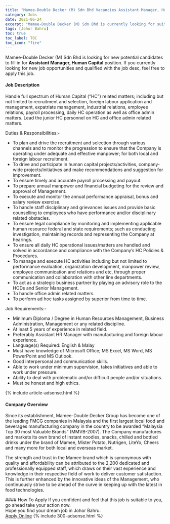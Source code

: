 ```yaml
---
title: "Mamee-Double Decker (M) Sdn Bhd Vacancies Assistant Manager, Human Capital" 
category: Jobs 
date: 2021-06-24 
excerpt: "Mamee-Double Decker (M) Sdn Bhd is currently looking for suitable person to fill in the Assistant Manager, Human Capital which based in Johor Bahru" 
tags: [Johor Bahru] 
toc: true 
toc_label: TOC 
toc_icon: "fire" 
--- 
```


<p>Mamee-Double Decker (M) Sdn Bhd is looking for new potential candidates to fill in for <b>Assistant Manager, Human Capital</b> position. If you currently looking for new job opportunities and qualified with the job desc, feel free to apply this job.
</p><div><div><h4>Job Description</h4></div><div><div><span><div><p>Handle full spectrum of Human Capital (&#8220;HC&#8221;) related matters; including but not limited to recruitment and selection, foreign labour application and management, expatriate management, industrial relations, employee relations, payroll processing, daily HC operation as well as office admin matters. Lead the junior HC personnel on HC and office admin related matters.</p><p>Duties &amp; Responsibilities:-</p><ul><li>To plan and drive the recruitment and selection through various channels and to monitor the progression to ensure that the Company is operating under adequate and effective manpower; for both local and foreign labour recruitment.</li><li>To drive and participate in human capital projects/activities, company-wide projects/initiatives and make recommendations and suggestion for improvement.</li><li>To ensure timely and accurate payroll processing and payout.</li><li>To prepare annual manpower and financial budgeting for the review and approval of Management.</li><li>To execute and monitor the annual performance appraisal, bonus and salary review exercise.</li><li>To handle staff disciplinary and grievances issues and provide basic counselling to employees who have performance and/or disciplinary related obstacles.</li><li>To ensure legal compliance by monitoring and implementing applicable human resource federal and state requirements; such as conducting investigation, maintaining records and representing the Company at hearings.</li><li>To ensure all daily HC operational issues/matters are handled and solved in accordance and compliance with the Company&#8217;s HC Policies &amp; Procedures.</li><li>To manage and execute HC activities including but not limited to performance evaluation, organization development, manpower review, employee communication and relations and etc, through proper communication and collaboration with other line departments.</li><li>To act as a strategic business partner by playing an advisory role to the HODs and Senior Management.</li><li>To handle office admin related matters.</li><li>To perform ad hoc tasks assigned by superior from time to time.</li></ul><p>Job Requirements:-</p><ul><li>Minimum Diploma / Degree in Human Resources Management, Business Administration, Management or any related discipline.</li><li>At least 5 years of experience in related field.</li><li>Preferably Assistant HR Manager with manufacturing and foreign labour experience.</li><li>Language(s) Required: English &amp; Malay</li><li><span>Must have knowledge of Microsoft Office; MS Excel, MS Word, MS PowerPoint and MS Outlook.</span></li><li>Good interpersonal and communication skills.</li><li>Able to work under minimum supervision, takes initiatives and able to work under pressure.</li><li>Ability to deal with problematic and/or difficult people and/or situations.</li><li>Must be honest and high ethics.</li></ul></div></span></div></div></div> 
{% include article-adsense.html %} 
<div><div><h4>Company Overview</h4></div><div><div><span><div><p>Since its establishment, Mamee-Double Decker Group has become one of the leading FMCG companies in Malaysia and the first largest local food and beverages manufacturing company in the country to be awarded &#8220;Malaysia Top 30 most Valuable Brands&#8221; (MMVB-2007).&#160;The Company manufactures and markets its own brand of instant noodles, snacks, chilled and bottled drinks under the brand of Mamee, Mister Potato, Nutrigen, LiteYo, Cheers and many more for both local and overseas market.&#160;</p><p>The strength and trust in the Mamee brand which is synonymous with quality and affordability can be attributed to the 2,200 dedicated and professionally equipped staff, which draws on their vast experience and knowledge in their respective field of work to deliver customer satisfaction. This is further enhanced by the innovative ideas of the Management, who continuously strive to be ahead of the curve in keeping up with the latest in food technologies.</p></div></span></div></div></div> 
#### How To Apply 
If you confident and feel that this job is suitable to you, go ahead take your action now. <br/> 
Hope you find your dream job in Johor Bahru. <br/> 
<a href="https://www.jobstreet.com.my/en/job/assistant-manager-human-capital-4596934?jobId=jobstreet-my-job-4596934&" class="btn btn--info" target="_blank" rel="nofollow noopenner">Apply Online</a> 
{% include 300-adsense.html %} 